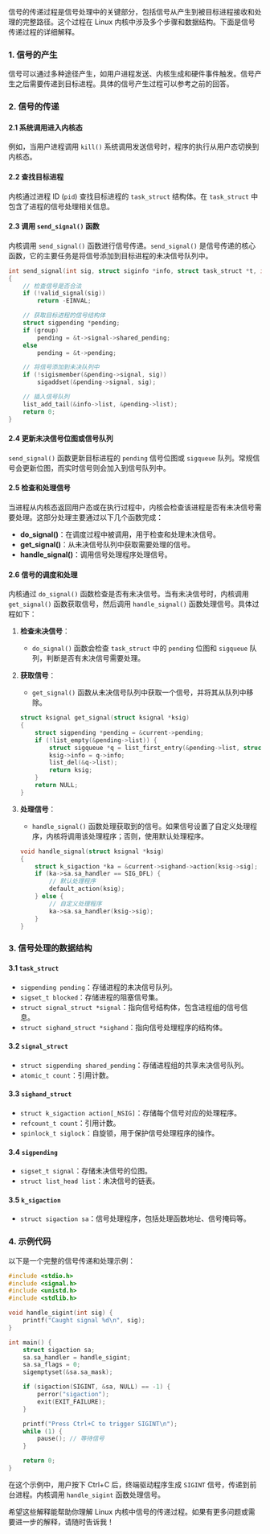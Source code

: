 信号的传递过程是信号处理中的关键部分，包括信号从产生到被目标进程接收和处理的完整路径。这个过程在 Linux 内核中涉及多个步骤和数据结构。下面是信号传递过程的详细解释。

### 1. 信号的产生

信号可以通过多种途径产生，如用户进程发送、内核生成和硬件事件触发。信号产生之后需要传递到目标进程。具体的信号产生过程可以参考之前的回答。

### 2. 信号的传递

#### 2.1 系统调用进入内核态

例如，当用户进程调用 `kill()` 系统调用发送信号时，程序的执行从用户态切换到内核态。

#### 2.2 查找目标进程

内核通过进程 ID (`pid`) 查找目标进程的 `task_struct` 结构体。在 `task_struct` 中包含了进程的信号处理相关信息。

#### 2.3 调用 `send_signal()` 函数

内核调用 `send_signal()` 函数进行信号传递。`send_signal()` 是信号传递的核心函数，它的主要任务是将信号添加到目标进程的未决信号队列中。

```c
int send_signal(int sig, struct siginfo *info, struct task_struct *t, int group)
{
    // 检查信号是否合法
    if (!valid_signal(sig))
        return -EINVAL;

    // 获取目标进程的信号结构体
    struct sigpending *pending;
    if (group)
        pending = &t->signal->shared_pending;
    else
        pending = &t->pending;

    // 将信号添加到未决队列中
    if (!sigismember(&pending->signal, sig))
        sigaddset(&pending->signal, sig);

    // 插入信号队列
    list_add_tail(&info->list, &pending->list);
    return 0;
}
```

#### 2.4 更新未决信号位图或信号队列

`send_signal()` 函数更新目标进程的 `pending` 信号位图或 `sigqueue` 队列。常规信号会更新位图，而实时信号则会加入到信号队列中。

#### 2.5 检查和处理信号

当进程从内核态返回用户态或在执行过程中，内核会检查该进程是否有未决信号需要处理。这部分处理主要通过以下几个函数完成：

- **do_signal()**：在调度过程中被调用，用于检查和处理未决信号。
- **get_signal()**：从未决信号队列中获取需要处理的信号。
- **handle_signal()**：调用信号处理程序处理信号。

#### 2.6 信号的调度和处理

内核通过 `do_signal()` 函数检查是否有未决信号。当有未决信号时，内核调用 `get_signal()` 函数获取信号，然后调用 `handle_signal()` 函数处理信号。具体过程如下：

1. **检查未决信号**：
    - `do_signal()` 函数会检查 `task_struct` 中的 `pending` 位图和 `sigqueue` 队列，判断是否有未决信号需要处理。

2. **获取信号**：
    - `get_signal()` 函数从未决信号队列中获取一个信号，并将其从队列中移除。

   ```c
   struct ksignal get_signal(struct ksignal *ksig)
   {
       struct sigpending *pending = &current->pending;
       if (!list_empty(&pending->list)) {
           struct sigqueue *q = list_first_entry(&pending->list, struct sigqueue, list);
           ksig->info = q->info;
           list_del(&q->list);
           return ksig;
       }
       return NULL;
   }
   ```

3. **处理信号**：
    - `handle_signal()` 函数处理获取到的信号。如果信号设置了自定义处理程序，内核将调用该处理程序；否则，使用默认处理程序。

   ```c
   void handle_signal(struct ksignal *ksig)
   {
       struct k_sigaction *ka = &current->sighand->action[ksig->sig];
       if (ka->sa.sa_handler == SIG_DFL) {
           // 默认处理程序
           default_action(ksig);
       } else {
           // 自定义处理程序
           ka->sa.sa_handler(ksig->sig);
       }
   }
   ```

### 3. 信号处理的数据结构

#### 3.1 `task_struct`

- `sigpending pending`：存储进程的未决信号队列。
- `sigset_t blocked`：存储进程的阻塞信号集。
- `struct signal_struct *signal`：指向信号结构体，包含进程组的信号信息。
- `struct sighand_struct *sighand`：指向信号处理程序的结构体。

#### 3.2 `signal_struct`

- `struct sigpending shared_pending`：存储进程组的共享未决信号队列。
- `atomic_t count`：引用计数。

#### 3.3 `sighand_struct`

- `struct k_sigaction action[_NSIG]`：存储每个信号对应的处理程序。
- `refcount_t count`：引用计数。
- `spinlock_t siglock`：自旋锁，用于保护信号处理程序的操作。

#### 3.4 `sigpending`

- `sigset_t signal`：存储未决信号的位图。
- `struct list_head list`：未决信号的链表。

#### 3.5 `k_sigaction`

- `struct sigaction sa`：信号处理程序，包括处理函数地址、信号掩码等。

### 4. 示例代码

以下是一个完整的信号传递和处理示例：

```c
#include <stdio.h>
#include <signal.h>
#include <unistd.h>
#include <stdlib.h>

void handle_sigint(int sig) {
    printf("Caught signal %d\n", sig);
}

int main() {
    struct sigaction sa;
    sa.sa_handler = handle_sigint;
    sa.sa_flags = 0;
    sigemptyset(&sa.sa_mask);

    if (sigaction(SIGINT, &sa, NULL) == -1) {
        perror("sigaction");
        exit(EXIT_FAILURE);
    }

    printf("Press Ctrl+C to trigger SIGINT\n");
    while (1) {
        pause(); // 等待信号
    }

    return 0;
}
```

在这个示例中，用户按下 Ctrl+C 后，终端驱动程序生成 `SIGINT` 信号，传递到前台进程。内核调用 `handle_sigint` 函数处理信号。

希望这些解释能帮助你理解 Linux 内核中信号的传递过程。如果有更多问题或需要进一步的解释，请随时告诉我！